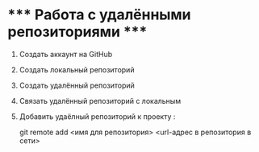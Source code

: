 # *** Работа с удалёнными репозиториями ***

1. Создать аккаунт на GitHub
2. Создать локальный репозиторий
3. Создать удалённый репозиторий
4. Связать удалённый репозиторий с локальным

5. Добавить удаёлный репозиторий к проекту :

   git remote add <имя для репозитория> <url-адрес в репозитория в сети>


